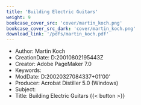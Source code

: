 ```yaml
---
title: 'Building Electric Guitars'
weight: 9
bookcase_cover_src: 'cover/martin_koch.png'
bookcase_cover_src_dark: 'cover/martin_koch.png'
download_link: '/pdfs/martin_koch.pdf'
---
```


- Author: Martin Koch
- CreationDate: D:20010802195443Z
- Creator: Adobe PageMaker 7.0
- Keywords: 
- ModDate: D:20020327084337+01'00'
- Producer: Acrobat Distiller 5.0 (Windows)
- Subject:  
- Title: Building Electric Guitars
{{< button >}}
